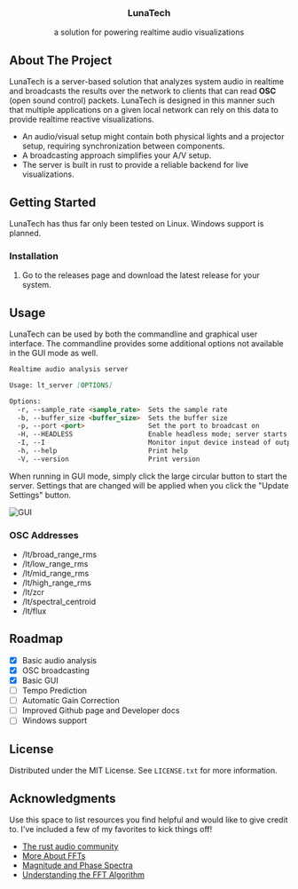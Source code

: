 <!-- [![Contributors][contributors-shield]][contributors-url]
[![Forks][forks-shield]][forks-url]
[![Stargazers][stars-shield]][stars-url]
[![Issues][issues-shield]][issues-url]
[![Unlicense License][license-shield]][license-url]
[![LinkedIn][linkedin-shield]][linkedin-url] -->

<br />
<div align="center">
  <h3 align="center">LunaTech</h3>
  <p align="center">
    a solution for powering realtime audio visualizations
  </p>
</div>

<!-- ABOUT THE PROJECT -->

## About The Project

LunaTech is a server-based solution that analyzes system audio in realtime and broadcasts the results over the network to clients that can read **OSC** (open sound control) packets. LunaTech is designed in this manner such that multiple applications on a given local network can rely on this data to provide realtime reactive visualizations.

- An audio/visual setup might contain both physical lights and a projector setup, requiring synchronization between components.
- A broadcasting approach simplifies your A/V setup.
- The server is built in rust to provide a reliable backend for live visualizations.

## Getting Started

LunaTech has thus far only been tested on Linux. Windows support is planned.

### Installation

1. Go to the releases page and download the latest release for your system.

## Usage

LunaTech can be used by both the commandline and graphical user interface. The commandline provides some additional options not available in the GUI mode as well.

```md
Realtime audio analysis server

Usage: lt_server [OPTIONS]

Options:
  -r, --sample_rate <sample_rate>  Sets the sample rate
  -b, --buffer_size <buffer_size>  Sets the buffer size
  -p, --port <port>                Set the port to broadcast on
  -H, --HEADLESS                   Enable headless mode; server starts by default
  -I, --I                          Monitor input device instead of output device
  -h, --help                       Print help
  -V, --version                    Print version
```

When running in GUI mode, simply click the large circular button to start the server. Settings that are changed will be applied when you click the "Update Settings" button.

![GUI](image.png)

### OSC Addresses
- /lt/broad_range_rms
- /lt/low_range_rms
- /lt/mid_range_rms
- /lt/high_range_rms
- /lt/zcr
- /lt/spectral_centroid
- /lt/flux

## Roadmap

- [x] Basic audio analysis
- [x] OSC broadcasting 
- [x] Basic GUI
- [ ] Tempo Prediction
- [ ] Automatic Gain Correction
- [ ] Improved Github page and Developer docs
- [ ] Windows support

## License

Distributed under the MIT License. See `LICENSE.txt` for more information.

## Acknowledgments

Use this space to list resources you find helpful and would like to give credit to. I've included a few of my favorites to kick things off!

- [The rust audio community](https://rust.audio/)
- [More About FFTs](https://www.ap.com/news/more-about-ffts)
- [Magnitude and Phase Spectra](https://pages.jh.edu/signals/spectra/spectra.html)
- [Understanding the FFT Algorithm](https://jakevdp.github.io/blog/2013/08/28/understanding-the-fft/)